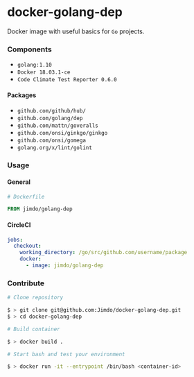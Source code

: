 # docker-golang-dep

Docker image with useful basics for `Go` projects.

### Components

 * `golang:1.10`
 * `Docker 18.03.1-ce`
 * `Code Climate Test Reporter 0.6.0`

#### Packages
 
 * `github.com/github/hub/`
 * `github.com/golang/dep`
 * `github.com/mattn/goveralls`
 * `github.com/onsi/ginkgo/ginkgo`
 * `github.com/onsi/gomega`
 * `golang.org/x/lint/golint`

### Usage

#### General

```Dockerfile
# Dockerfile

FROM jimdo/golang-dep
```

#### CircleCI

```yaml
jobs:
  checkout:
    working_directory: /go/src/github.com/username/package
    docker:
      - image: jimdo/golang-dep
```

### Contribute

```bash
# Clone repository

$ > git clone git@github.com:Jimdo/docker-golang-dep.git
$ > cd docker-golang-dep

# Build container

$ > docker build . 

# Start bash and test your environment

$ > docker run -it --entrypoint /bin/bash <container-id>
```
